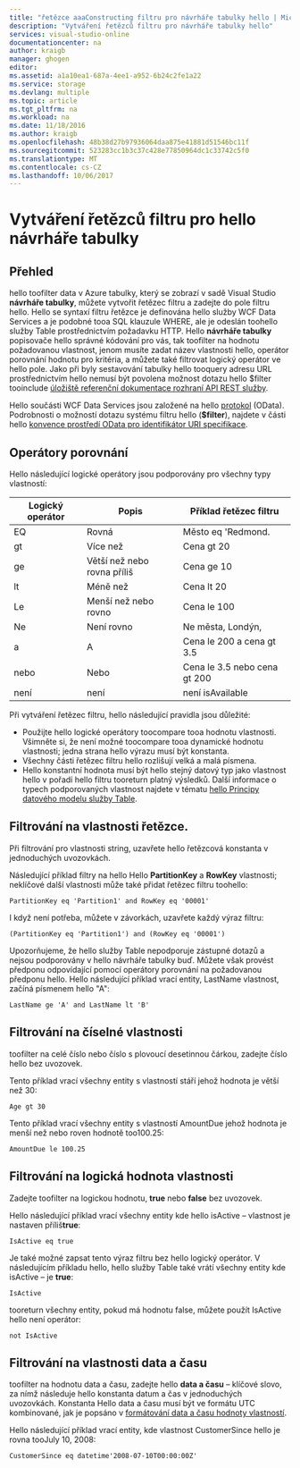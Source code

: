```yaml
---
title: "řetězce aaaConstructing filtru pro návrháře tabulky hello | Microsoft Docs"
description: "Vytváření řetězců filtru pro návrháře tabulky hello"
services: visual-studio-online
documentationcenter: na
author: kraigb
manager: ghogen
editor: 
ms.assetid: a1a10ea1-687a-4ee1-a952-6b24c2fe1a22
ms.service: storage
ms.devlang: multiple
ms.topic: article
ms.tgt_pltfrm: na
ms.workload: na
ms.date: 11/18/2016
ms.author: kraigb
ms.openlocfilehash: 48b38d27b97936064daa875e41881d51546bc11f
ms.sourcegitcommit: 523283cc1b3c37c428e77850964dc1c33742c5f0
ms.translationtype: MT
ms.contentlocale: cs-CZ
ms.lasthandoff: 10/06/2017
---
```

# <a name="constructing-filter-strings-for-hello-table-designer"></a>Vytváření řetězců filtru pro hello návrháře tabulky
## <a name="overview"></a>Přehled
hello toofilter data v Azure tabulky, který se zobrazí v sadě Visual Studio **návrháře tabulky**, můžete vytvořit řetězec filtru a zadejte do pole filtru hello. Hello se syntaxí filtru řetězce je definována hello služby WCF Data Services a je podobné tooa SQL klauzule WHERE, ale je odeslán toohello služby Table prostřednictvím požadavku HTTP. Hello **návrháře tabulky** popisovače hello správné kódování pro vás, tak toofilter na hodnotu požadovanou vlastnost, jenom musíte zadat název vlastnosti hello, operátor porovnání hodnotu pro kritéria, a můžete také filtrovat logický operátor ve hello pole. Jako při byly sestavování tabulky hello tooquery adresu URL prostřednictvím hello nemusí být povolena možnost dotazu hello $filter tooinclude [úložiště referenční dokumentace rozhraní API REST služby](http://go.microsoft.com/fwlink/p/?LinkId=400447).

Hello součásti WCF Data Services jsou založené na hello [protokol](http://go.microsoft.com/fwlink/p/?LinkId=214805) (OData). Podrobnosti o možností dotazu systému filtru hello (**$filter**), najdete v části hello [konvence prostředí OData pro identifikátor URI specifikace](http://go.microsoft.com/fwlink/p/?LinkId=214806).

## <a name="comparison-operators"></a>Operátory porovnání
Hello následující logické operátory jsou podporovány pro všechny typy vlastností:

| Logický operátor | Popis | Příklad řetězec filtru |
| --- | --- | --- |
| EQ |Rovná |Město eq 'Redmond. |
| gt |Více než |Cena gt 20 |
| ge |Větší než nebo rovna příliš|Cena ge 10 |
| lt |Méně než |Cena lt 20 |
| Le |Menší než nebo rovno |Cena le 100 |
| Ne |Není rovno |Ne města, Londýn, |
| a |A |Cena le 200 a cena gt 3.5 |
| nebo |Nebo |Cena le 3.5 nebo cena gt 200 |
| není |není |není isAvailable |

Při vytváření řetězec filtru, hello následující pravidla jsou důležité:

* Použijte hello logické operátory toocompare tooa hodnotu vlastnosti. Všimněte si, že není možné toocompare tooa dynamické hodnotu vlastnosti; jedna strana hello výrazu musí být konstanta.
* Všechny části řetězec filtru hello rozlišují velká a malá písmena.
* Hello konstantní hodnota musí být hello stejný datový typ jako vlastnost hello v pořadí hello filtru tooreturn platný výsledků. Další informace o typech podporovaných vlastnost najdete v tématu [hello Principy datového modelu služby Table](http://go.microsoft.com/fwlink/p/?LinkId=400448).

## <a name="filtering-on-string-properties"></a>Filtrování na vlastnosti řetězce.
Při filtrování pro vlastnosti string, uzavřete hello řetězcová konstanta v jednoduchých uvozovkách.

Následující příklad filtry na hello Hello **PartitionKey** a **RowKey** vlastnosti; neklíčové další vlastnosti může také přidat řetězec filtru toohello:

    PartitionKey eq 'Partition1' and RowKey eq '00001'

I když není potřeba, můžete v závorkách, uzavřete každý výraz filtru:

    (PartitionKey eq 'Partition1') and (RowKey eq '00001')

Upozorňujeme, že hello služby Table nepodporuje zástupné dotazů a nejsou podporovány v hello návrháře tabulky buď. Můžete však provést předponu odpovídající pomocí operátory porovnání na požadovanou předponu hello. Hello následující příklad vrací entity, LastName vlastnost, začíná písmenem hello "A":

    LastName ge 'A' and LastName lt 'B'

## <a name="filtering-on-numeric-properties"></a>Filtrování na číselné vlastnosti
toofilter na celé číslo nebo číslo s plovoucí desetinnou čárkou, zadejte číslo hello bez uvozovek.

Tento příklad vrací všechny entity s vlastností stáří jehož hodnota je větší než 30:

    Age gt 30

Tento příklad vrací všechny entity s vlastností AmountDue jehož hodnota je menší než nebo roven hodnotě too100.25:

    AmountDue le 100.25

## <a name="filtering-on-boolean-properties"></a>Filtrování na logická hodnota vlastnosti
Zadejte toofilter na logickou hodnotu, **true** nebo **false** bez uvozovek.

Hello následující příklad vrací všechny entity kde hello isActive – vlastnost je nastaven příliš**true**:

    IsActive eq true

Je také možné zapsat tento výraz filtru bez hello logický operátor. V následujícím příkladu hello, hello služby Table také vrátí všechny entity kde isActive – je **true**:

    IsActive

tooreturn všechny entity, pokud má hodnotu false, můžete použít IsActive hello není operátor:

    not IsActive

## <a name="filtering-on-datetime-properties"></a>Filtrování na vlastnosti data a času
toofilter na hodnotu data a času, zadejte hello **data a času** – klíčové slovo, za nímž následuje hello konstanta datum a čas v jednoduchých uvozovkách. Konstanta Hello data a času musí být ve formátu UTC kombinované, jak je popsáno v [formátování data a času hodnoty vlastností](http://go.microsoft.com/fwlink/p/?LinkId=400449).

Hello následující příklad vrací entity, kde vlastnost CustomerSince hello je rovna tooJuly 10, 2008:

    CustomerSince eq datetime'2008-07-10T00:00:00Z'
